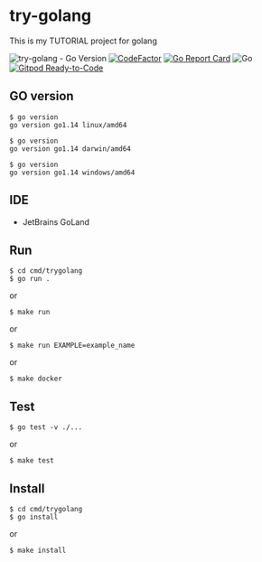 # try-golang
This is my TUTORIAL project for golang

![try-golang - Go Version](https://img.shields.io/badge/go-1.14-blue.svg)
[![CodeFactor](https://www.codefactor.io/repository/github/devlights/try-golang/badge/master)](https://www.codefactor.io/repository/github/devlights/try-golang/overview/master)
[![Go Report Card](https://goreportcard.com/badge/github.com/devlights/try-golang)](https://goreportcard.com/report/github.com/devlights/try-golang)
![Go](https://github.com/devlights/try-golang/workflows/Go/badge.svg?branch=master)
[![Gitpod Ready-to-Code](https://img.shields.io/badge/Gitpod-Ready--to--Code-blue?logo=gitpod)](https://gitpod.io/#https://github.com/devlights/try-golang) 

## GO version

```shell script
$ go version
go version go1.14 linux/amd64
```

```shell script
$ go version
go version go1.14 darwin/amd64
```

```shell script
$ go version
go version go1.14 windows/amd64
```

## IDE

- JetBrains GoLand

## Run

```shell script
$ cd cmd/trygolang
$ go run .
```

or 

```shell script
$ make run
```

or

```shell script
$ make run EXAMPLE=example_name
```

or

```shell script
$ make docker
```

## Test

```shell script
$ go test -v ./...
```

or

```shell script
$ make test
```

## Install

```shell script
$ cd cmd/trygolang
$ go install
```

or 

```shell script
$ make install
```
